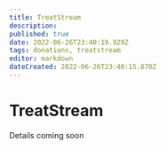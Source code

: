 ```yaml
---
title: TreatStream
description: 
published: true
date: 2022-06-26T23:40:19.929Z
tags: donations, treatstream
editor: markdown
dateCreated: 2022-06-26T23:40:15.870Z
---
```


# TreatStream
Details coming soon